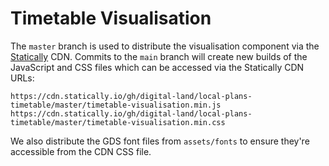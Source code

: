 # Timetable Visualisation

The `master` branch is used to distribute the visualisation component via the [Statically](https://statically.io/) CDN. Commits to the `main` branch will create new builds of the JavaScript and CSS files which can be accessed via the Statically CDN URLs:

```
https://cdn.statically.io/gh/digital-land/local-plans-timetable/master/timetable-visualisation.min.js
https://cdn.statically.io/gh/digital-land/local-plans-timetable/master/timetable-visualisation.min.css
```

We also distribute the GDS font files from `assets/fonts` to ensure they're accessible from the CDN CSS file.
